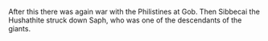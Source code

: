 After this there was again war with the Philistines at Gob. Then Sibbecai the Hushathite struck down Saph, who was one of the descendants of the giants.
